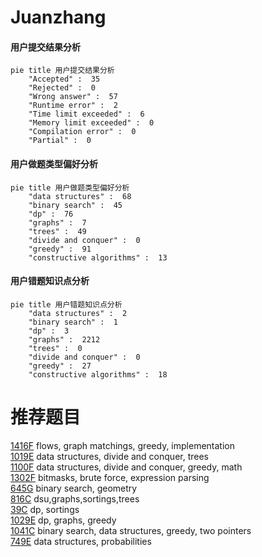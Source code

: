 # Juanzhang

<!-- tabs:start -->



#### **用户提交结果分析**

```mermaid
pie title 用户提交结果分析
    "Accepted" :  35
    "Rejected" :  0
    "Wrong answer" :  57
    "Runtime error" :  2
    "Time limit exceeded" :  6
    "Memory limit exceeded" :  0
    "Compilation error" :  0
    "Partial" :  0
```

#### **用户做题类型偏好分析**

```mermaid
pie title 用户做题类型偏好分析
    "data structures" :  68
    "binary search" :  45
    "dp" :  76
    "graphs" :  7
    "trees" :  49
    "divide and conquer" :  0
    "greedy" :  91
    "constructive algorithms" :  13
```
#### **用户错题知识点分析**

```mermaid
pie title 用户错题知识点分析
    "data structures" :  2
    "binary search" :  1
    "dp" :  3
    "graphs" :  2212
    "trees" :  0
    "divide and conquer" :  0
    "greedy" :  27
    "constructive algorithms" :  18
```



<!-- tabs:end -->
# 推荐题目
[1416F](https://codeforces.com/contest/1416/problem/F)		flows,
                        graph matchings,
                        greedy,
                        implementation		  
[1019E](https://codeforces.com/contest/1019/problem/E)		data structures,
                        divide and conquer,
                        trees		  
[1100F](https://codeforces.com/contest/1100/problem/F)		data structures,
                        divide and conquer,
                        greedy,
                        math		  
[1302F](https://codeforces.com/contest/1302/problem/F)		bitmasks,
                        brute force,
                        expression parsing		  
[645G](https://codeforces.com/contest/645/problem/G)		binary search,
                        geometry		  
[816C](https://codeforces.com/contest/816/problem/C)		dsu,graphs,sortings,trees		  
[39C](https://codeforces.com/contest/39/problem/C)		dp,
                        sortings		  
[1029E](https://codeforces.com/contest/1029/problem/E)		dp,
                        graphs,
                        greedy		  
[1041C](https://codeforces.com/contest/1041/problem/C)		binary search,
                        data structures,
                        greedy,
                        two pointers		  
[749E](https://codeforces.com/contest/749/problem/E)		data structures,
                        probabilities		  
